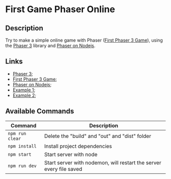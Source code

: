 # First Game Phaser Online

## Description

Try to make a simple online game with Phaser ([First Phaser 3 Game](https://phaser.io/tutorials/making-your-first-phaser-3-game)), using the [Phaser 3](https://phaser.io/) library and [Phaser on Nodejs](https://github.com/geckosio/phaser-on-nodejs).


## Links
- [Phaser 3](https://phaser.io/);
- [First Phaser 3 Game](https://phaser.io/tutorials/making-your-first-phaser-3-game);
- [Phaser on Nodejs](https://github.com/geckosio/phaser-on-nodejs);
- [Example 1](https://github.com/geckosio/phaser-on-nodejs-example);
- [Example 2](https://github.com/geckosio/phaser3-multiplayer-game-example);


## Available Commands

| Command         | Description                                                         |
| --------------- | ------------------------------------------------------------------- |
| `npm run clear` | Delete the "build" and "out" and "dist" folder                      |
| `npm install`   | Install project dependencies                                        |
| `npm start`     | Start server with node                                              |
| `npm run dev`   | Start server with nodemon, will restart the server every file saved |
